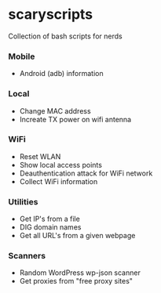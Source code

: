 # scaryscripts
Collection of bash scripts for nerds

### Mobile
- Android (adb) information

### Local
- Change MAC address
- Increate TX power on wifi antenna

### WiFi
- Reset WLAN
- Show local access points
- Deauthentication attack for WiFi network
- Collect WiFi information

### Utilities
- Get IP's from a file
- DIG domain names
- Get all URL's from a given webpage

### Scanners
- Random WordPress wp-json scanner
- Get proxies from "free proxy sites"
